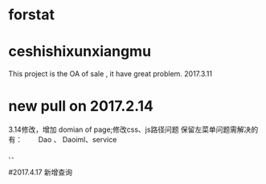 # forstat
# ceshishixunxiangmu
This project is the OA of sale , it have great problem. 2017.3.11

# new pull on 2017.2.14
3.14修改，增加 domian of page;修改css、js路径问题
保留左菜单问题需解决的有：       
    Dao 、 Daoiml、service
	
	、、
#2017.4.17
新增查询
